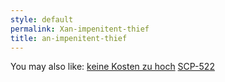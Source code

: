 ```yaml
---
style: default
permalink: Xan-impenitent-thief
title: an-impenitent-thief
---
```

You may also like:
[keine Kosten zu hoch](http://scp-wiki.net/keine-kosten-zu-hoch)
[SCP-522](http://scp-wiki.net/scp-522)